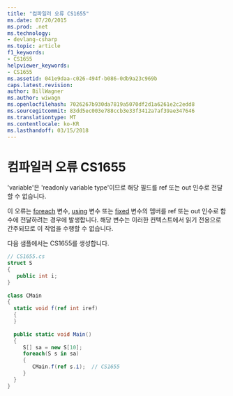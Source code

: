 ```yaml
---
title: "컴파일러 오류 CS1655"
ms.date: 07/20/2015
ms.prod: .net
ms.technology:
- devlang-csharp
ms.topic: article
f1_keywords:
- CS1655
helpviewer_keywords:
- CS1655
ms.assetid: 041e9daa-c026-494f-b086-0db9a23c969b
caps.latest.revision: 
author: BillWagner
ms.author: wiwagn
ms.openlocfilehash: 7026267b930da7819a5070df2d1a6261e2c2edd8
ms.sourcegitcommit: 83dd5ec003e788ccb3e33f3412a7af39ae347646
ms.translationtype: MT
ms.contentlocale: ko-KR
ms.lasthandoff: 03/15/2018
---
```

# <a name="compiler-error-cs1655"></a>컴파일러 오류 CS1655
'variable'은 'readonly variable type'이므로 해당 필드를 ref 또는 out 인수로 전달할 수 없습니다.  
  
 이 오류는 [foreach](../../csharp/language-reference/keywords/foreach-in.md) 변수, [using](../../csharp/language-reference/keywords/using-statement.md) 변수 또는 [fixed](../../csharp/language-reference/keywords/fixed-statement.md) 변수의 멤버를 ref 또는 out 인수로 함수에 전달하려는 경우에 발생합니다. 해당 변수는 이러한 컨텍스트에서 읽기 전용으로 간주되므로 이 작업을 수행할 수 없습니다.  
  
 다음 샘플에서는 CS1655를 생성합니다.  
  
```csharp  
// CS1655.cs  
struct S   
{  
   public int i;  
}  
  
class CMain  
{  
  static void f(ref int iref)  
  {  
  }  
  
  public static void Main()  
  {  
     S[] sa = new S[10];  
     foreach(S s in sa)  
     {  
        CMain.f(ref s.i);  // CS1655  
     }  
  }  
}  
```
